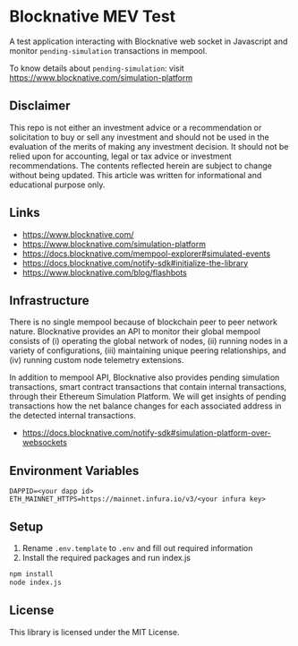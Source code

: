 # Blocknative MEV Test
 
A test application interacting with Blocknative web socket in Javascript and monitor `pending-simulation` transactions in mempool. 

To know details about `pending-simulation`: visit https://www.blocknative.com/simulation-platform 
  
## Disclaimer
This repo is not either an investment advice or a recommendation or solicitation to buy or sell any investment and should not be used in the evaluation of the merits of making any investment decision. It should not be relied upon for accounting, legal or tax advice or investment recommendations. The contents reflected herein are subject to change without being updated. This article was written for informational and educational purpose only.
 
## Links
 
 * https://www.blocknative.com/
 * https://www.blocknative.com/simulation-platform
 * https://docs.blocknative.com/mempool-explorer#simulated-events
 * https://docs.blocknative.com/notify-sdk#initialize-the-library
 * https://www.blocknative.com/blog/flashbots
 
## Infrastructure
  
There is no single mempool because of blockchain peer to peer network nature. Blocknative provides an API to monitor their global mempool consists of (i) operating the global network of nodes, (ii) running nodes in a variety of configurations, (iii) maintaining unique peering relationships, and (iv) running custom node telemetry extensions. 

In addition to mempool API, Blocknative also provides pending simulation transactions, smart contract transactions that contain internal transactions, through their Ethereum Simulation Platform. We will get insights of pending transactions how the net balance changes for each associated address in the detected internal transactions.
 
 * https://docs.blocknative.com/notify-sdk#simulation-platform-over-websockets 
  
## Environment Variables
 
```
DAPPID=<your dapp id>
ETH_MAINNET_HTTPS=https://mainnet.infura.io/v3/<your infura key>
```
 
## Setup
 
1. Rename `.env.template` to `.env` and fill out required information
2. Install the required packages and run index.js
```sh
npm install
node index.js
```
  
## License
 
This library is licensed under the MIT License. 
